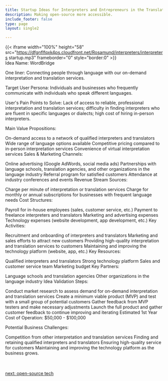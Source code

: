 ```yaml
---
title: Startup Ideas for Interpreters and Entrepreneurs in the Translation & Interpretation  Industry
description: Making open-source more accessible.
include_footer: false
type: page
layout: single2

---
```


{{< iframe width="100%" height="58" src="https://dfgnflfqxk4ps.cloudfront.net/Rosamund/interpreters/interpreters startup.mp3" frameborder="0" style="border:0" >}}<br>
Idea Name: WordBridge

One liner: Connecting people through language with our on-demand interpretation and translation services.

Target User Persona: Individuals and businesses who frequently communicate with individuals who speak different languages.

User's Pain Points to Solve: Lack of access to reliable, professional interpretation and translation services; difficulty in finding interpreters who are fluent in specific languages or dialects; high cost of hiring in-person interpreters.

Main Value Propositions:

On-demand access to a network of qualified interpreters and translators
Wide range of language options available
Competitive pricing compared to in-person interpretation services
Convenience of virtual interpretation services
Sales & Marketing Channels:

Online advertising (Google AdWords, social media ads)
Partnerships with language schools, translation agencies, and other organizations in the language industry
Referral program for satisfied customers
Attendance at industry conferences and events
Revenue Stream Sources:

Charge per minute of interpretation or translation services
Charge for monthly or annual subscriptions for businesses with frequent language needs
Cost Structures:

Payroll for in-house employees (sales, customer service, etc.)
Payment to freelance interpreters and translators
Marketing and advertising expenses
Technology expenses (website development, app development, etc.)
Key Activities:

Recruitment and onboarding of interpreters and translators
Marketing and sales efforts to attract new customers
Providing high-quality interpretation and translation services to customers
Maintaining and improving the technology platform (website, app, etc.)
Key Resources:

Qualified interpreters and translators
Strong technology platform
Sales and customer service team
Marketing budget
Key Partners:

Language schools and translation agencies
Other organizations in the language industry
Idea Validation Steps:

Conduct market research to assess demand for on-demand interpretation and translation services
Create a minimum viable product (MVP) and test with a small group of potential customers
Gather feedback from MVP testers and make necessary adjustments
Launch the full product and gather customer feedback to continue improving and iterating
Estimated 1st Year Cost of Operation: $50,000 - $100,000

Potential Business Challenges:

Competition from other interpretation and translation services
Finding and retaining qualified interpreters and translators
Ensuring high-quality service for customers
Maintaining and improving the technology platform as the business grows.

<br>
<br>
<a href="https://insights.workdojos.com/interpreters/tech">next: open-source tech</a>
</p>